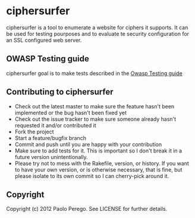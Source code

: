 # ciphersurfer

ciphersurfer is a tool to enumerate a website for ciphers it supports. It can
be used for testing pourposes and to evaluate te security configuration for an
SSL configured web server.

## OWASP Testing guide 

ciphersurfer goal is to make tests described in the [Owasp Testing guide](https://www.owasp.org/index.php/Testing_for_SSL-TLS_(OWASP-CM-001))


## Contributing to ciphersurfer
 
* Check out the latest master to make sure the feature hasn't been implemented
  or the bug hasn't been fixed yet
* Check out the issue tracker to make sure someone already hasn't requested it
  and/or contributed it
* Fork the project
* Start a feature/bugfix branch
* Commit and push until you are happy with your contribution
* Make sure to add tests for it. This is important so I don't break it in a
  future version unintentionally.
* Please try not to mess with the Rakefile, version, or history. If you want to
  have your own version, or is otherwise necessary, that is fine, but please
  isolate to its own commit so I can cherry-pick around it.

## Copyright

Copyright (c) 2012 Paolo Perego. See LICENSE for
further details.

